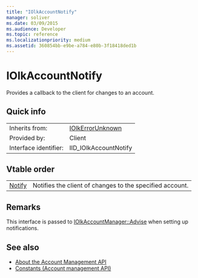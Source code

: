 ```yaml
---
title: "IOlkAccountNotify"
manager: soliver
ms.date: 03/09/2015
ms.audience: Developer
ms.topic: reference 
ms.localizationpriority: medium
ms.assetid: 360854bb-e9be-a784-e80b-3f18418ded1b
---
```


# IOlkAccountNotify

Provides a callback to the client for changes to an account.
  
## Quick info

|||
|:-----|:-----|
|Inherits from:  <br/> |[IOlkErrorUnknown](iolkerrorunknown.md) <br/> |
|Provided by:  <br/> | Client  <br/> |
|Interface identifier:  <br/> |IID_IOlkAccountNotify  <br/> |
   
## Vtable order

|||
|:-----|:-----|
|[Notify](iolkaccountnotify-notify.md) <br/> |Notifies the client of changes to the specified account. |
   
## Remarks

This interface is passed to [IOlkAccountManager::Advise](iolkaccountmanager-advise.md) when setting up notifications. 
  
## See also

- [About the Account Management API](about-the-account-management-api.md) 
- [Constants (Account management API)](constants-account-management-api.md)

